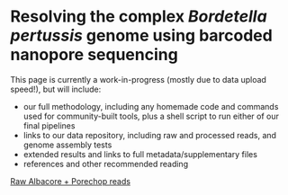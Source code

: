 # Resolving the complex *Bordetella pertussis* genome using barcoded nanopore sequencing

This page is currently a work-in-progress (mostly due to data upload speed!), but will include:
- our full methodology, including any homemade code and commands used for community-built tools, plus a shell script to run either of our final pipelines
- links to our data repository, including raw and processed reads, and genome assembly tests
- extended results and links to full metadata/supplementary files
- references and other recommended reading


[Raw Albacore + Porechop reads](https://figshare.com/s/4a2a376c8d4d130b3ecb)
